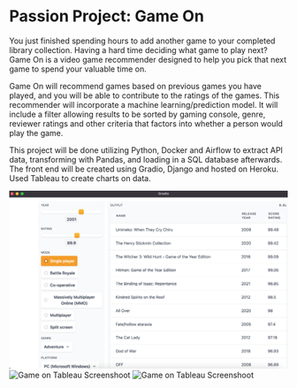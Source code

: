# Passion Project: Game On

You just finished spending hours to add another game to your completed library collection. 
Having a hard time deciding what game to play next? Game On is a video game recommender 
designed to help you pick that next game to spend your valuable time on. 
 
Game On will recommend games based on previous games you have played, and you will be 
able to contribute to the ratings of the games. This recommender will incorporate a machine 
learning/prediction model. It will include a filter allowing results to be sorted by gaming 
console, genre, reviewer ratings and other criteria that factors into whether a person would 
play the game. 
 
This project will be done utilizing Python, Docker and Airflow to extract API data, 
transforming with Pandas, and loading in a SQL database afterwards. 
The front end will be created using Gradio, Django and hosted on Heroku.
Used Tableau to create charts on data.


<img width="543" alt="Gradio Screenshoot" src="https://github.com/1990Jasonlee/GameOnPassion/blob/main/Gradio.png?">
<img width="543" alt="Game on Tableau Screenshoot" src="https://user-images.githubusercontent.com/99375563/166133366-b3f83fa5-1fdf-4e63-a77d-3abb21df92af.png">
<img width="543" alt="Game on Tableau Screenshoot" src="https://user-images.githubusercontent.com/99375563/166156933-2f4d14b9-32f6-4242-9129-bcc8fc472286.png">
